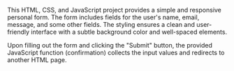 This HTML, CSS, and JavaScript project provides a simple and responsive personal form. The form includes fields for the user's name, email, message, and some other fields. The styling ensures a clean and user-friendly interface with a subtle background color and well-spaced elements.

Upon filling out the form and clicking the "Submit" button, the provided JavaScript function (confirmation) collects the input values and redirects to another HTML page.

